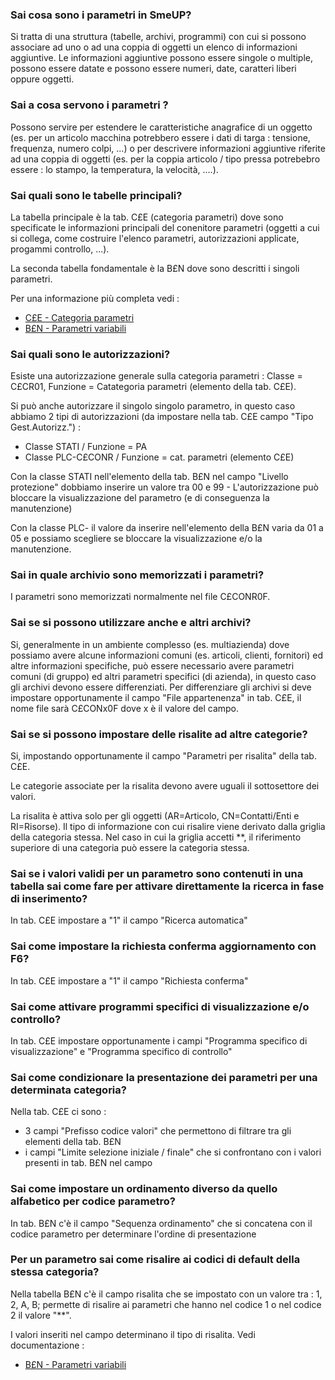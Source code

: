 ### **Sai cosa sono i parametri in SmeUP?**

Si tratta di una struttura (tabelle, archivi, programmi) con cui si possono associare ad uno o ad una coppia di oggetti un elenco di informazioni aggiuntive.
Le informazioni aggiuntive possono essere singole o multiple, possono essere datate e possono essere numeri, date, caratteri liberi oppure oggetti.

### **Sai a cosa servono i parametri ?**

Possono servire per estendere le caratteristiche anagrafice di un oggetto (es. per un articolo macchina potrebbero essere i dati di targa :  tensione, frequenza, numero colpi, ...) o per descrivere informazioni aggiuntive riferite ad una coppia di oggetti (es. per la coppia articolo / tipo pressa potrebebro essere :  lo stampo, la temperatura, la velocità, ....).
### **Sai quali sono le tabelle principali?**

La tabella principale è la tab. C£E (categoria parametri) dove sono specificate le informazioni principali del conenitore parametri (oggetti a cui si collega, come costruire l'elenco parametri, autorizzazioni applicate, progammi controllo, ...).

La seconda tabella fondamentale è la B£N dove sono descritti i singoli parametri.

Per una informazione più completa vedi : 
- [C£E - Categoria parametri](Sorgenti/DOC/OG/TA/C£E)
- [B£N - Parametri variabili](Sorgenti/DOC/OG/TA/B£N)
### **Sai quali sono le autorizzazioni?**

Esiste una autorizzazione generale sulla categoria parametri :  Classe = C£CR01,  Funzione = Catategoria parametri (elemento della tab. C£E).

Si può anche autorizzare il singolo singolo parametro, in questo caso abbiamo 2 tipi di autorizzazioni (da impostare nella tab. C£E campo "Tipo Gest.Autorizz.") : 
-  Classe STATI / Funzione = PA
-  Classe PLC-C£CONR / Funzione = cat. parametri (elemento C£E)

Con la classe STATI nell'elemento della tab. B£N nel campo "Livello protezione" dobbiamo inserire un valore tra 00 e 99 - L'autorizzazione può bloccare la visualizzazione del parametro (e di conseguenza la manutenzione)

Con la classe PLC- il valore da inserire nell'elemento della B£N varia da 01 a 05 e possiamo scegliere se bloccare la visualizzazione e/o la manutenzione.
### **Sai in quale archivio sono memorizzati i parametri?**

I parametri sono memorizzati normalmente nel file C£CONR0F.
### **Sai se si possono utilizzare anche e altri archivi?**

Si, generalmente in un ambiente complesso (es. multiazienda) dove possiamo avere alcune informazioni  comuni (es. articoli, clienti, fornitori) ed altre informazioni specifiche, può essere necessario avere parametri comuni (di gruppo) ed altri parametri specifici (di azienda), in questo caso gli archivi devono essere differenziati.
Per differenziare gli archivi si deve impostare opportunamente il campo "File appartenenza" in tab. C£E, il nome file sarà C£CONx0F dove x è il valore del campo.
### **Sai se si possono impostare delle risalite ad altre categorie?**

Si, impostando opportunamente il campo "Parametri per risalita" della tab. C£E.

Le categorie associate per la risalita devono avere uguali il sottosettore dei valori.

La risalita è attiva solo per gli oggetti (AR=Articolo, CN=Contatti/Enti e RI=Risorse). Il tipo di informazione con cui risalire viene derivato dalla griglia della categoria stessa. Nel caso in cui la griglia accetti \*\*, il riferimento superiore di una categoria può essere la categoria stessa.
### **Sai se i valori validi per un parametro sono contenuti in una tabella sai come fare per attivare direttamente la ricerca in fase di inserimento?**

In tab. C£E impostare a "1" il campo "Ricerca automatica"
### **Sai come impostare la richiesta conferma aggiornamento con F6?**

In tab. C£E impostare a "1" il campo "Richiesta conferma"
### **Sai come attivare programmi specifici di visualizzazione e/o controllo?**

In tab. C£E impostare opportunamente i campi "Programma specifico di visualizzazione" e "Programma specifico di controllo"
### **Sai come condizionare la presentazione dei parametri per una determinata categoria?**

Nella tab. C£E ci sono : 
-  3 campi "Prefisso codice valori" che permettono di filtrare tra gli elementi della tab. B£N
-  i campi "Limite selezione iniziale / finale" che si confrontano con i valori presenti in tab. B£N nel campo
### **Sai come impostare un ordinamento diverso da quello alfabetico per codice parametro?**

In tab. B£N c'è il campo "Sequenza ordinamento" che si concatena con il codice parametro per determinare l'ordine di presentazione
### **Per un parametro sai come risalire ai codici  di default della stessa categoria?**

Nella tabella B£N c'è il campo risalita che se impostato con un valore tra :  1, 2, A, B; permette di risalire ai parametri che hanno nel codice 1 o nel codice 2 il valore "\*\*".

I valori inseriti nel campo determinano il tipo di risalita. Vedi documentazione : 
- [B£N - Parametri variabili](Sorgenti/DOC/OG/TA/B£N)

